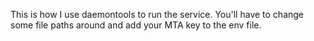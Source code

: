 This is how I use daemontools to run the service. You'll have to
change some file paths around and add your MTA key to the env file.
